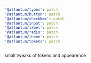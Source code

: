 ```yaml
---
'@atlantum/types': patch
'@atlantum/button': patch
'@atlantum/checkbox': patch
'@atlantum/input': patch
'@atlantum/label': patch
'@atlantum/radio': patch
'@atlantum/theme': patch
'@atlantum/tokens': patch
---
```


small tweaks of tokens and appearence
